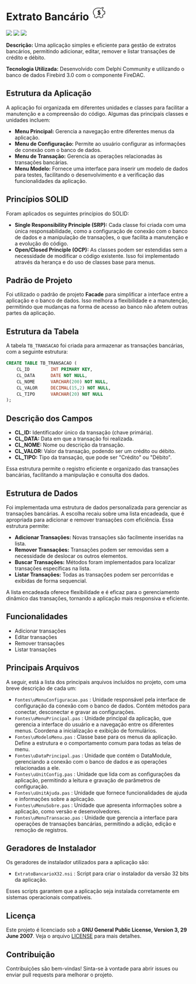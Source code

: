 # Extrato Bancário <img src="ExtratoBancario.png" alt="Logo" width="42" height="42">
[![](https://img.shields.io/badge/release-1.0.0-blue?style=flat-square&logoColor=white)](https://github.com/zrfisaac/ExtratoBancario/releases/download/v1.0.0/ExtratoBancario-1.0.0-x32.exe)
[![](https://img.shields.io/badge/windows-x32-darkgreen?style=flat-square&logoColor=white)](https://github.com/zrfisaac/ExtratoBancario/releases/download/v1.0.0/ExtratoBancario-1.0.0-x32.exe)
[![](https://img.shields.io/badge/fonte-zip-red?style=flat-square&logoColor=white)](https://github.com/zrfisaac/ExtratoBancario/archive/refs/tags/v0.0.3.zip)

**Descrição:**
Uma aplicação simples e eficiente para gestão de extratos bancários, permitindo adicionar, editar, remover e listar transações de crédito e débito.

**Tecnologia Utilizada:**
Desenvolvido com Delphi Community e utilizando o banco de dados Firebird 3.0 com o componente FireDAC.

## Estrutura da Aplicação
A aplicação foi organizada em diferentes unidades e classes para facilitar a manutenção e a compreensão do código. Algumas das principais classes e unidades incluem:

- **Menu Principal:** Gerencia a navegação entre diferentes menus da aplicação.
- **Menu de Configuração:** Permite ao usuário configurar as informações de conexão com o banco de dados.
- **Menu de Transação:** Gerencia as operações relacionadas às transações bancárias.
- **Menu Modelo:** Fornece uma interface para inserir um modelo de dados para testes, facilitando o desenvolvimento e a verificação das funcionalidades da aplicação.

## Princípios SOLID
Foram aplicados os seguintes princípios do SOLID:

- **Single Responsibility Principle (SRP):** Cada classe foi criada com uma única responsabilidade, como a configuração de conexão com o banco de dados e a manipulação de transações, o que facilita a manutenção e a evolução do código.
- **Open/Closed Principle (OCP):** As classes podem ser estendidas sem a necessidade de modificar o código existente. Isso foi implementado através da herança e do uso de classes base para menus.

## Padrão de Projeto

Foi utilizado o padrão de projeto **Facade** para simplificar a interface entre a aplicação e o banco de dados. Isso melhora a flexibilidade e a manutenção, permitindo que mudanças na forma de acesso ao banco não afetem outras partes da aplicação.

## Estrutura da Tabela

A tabela `TB_TRANSACAO` foi criada para armazenar as transações bancárias, com a seguinte estrutura:

```sql
CREATE TABLE TB_TRANSACAO (
    CL_ID        INT PRIMARY KEY,
    CL_DATA      DATE NOT NULL,
    CL_NOME      VARCHAR(200) NOT NULL,
    CL_VALOR     DECIMAL(15,2) NOT NULL,
    CL_TIPO      VARCHAR(20) NOT NULL
);
```

## Descrição dos Campos

- **CL_ID:** Identificador único da transação (chave primária).
- **CL_DATA:** Data em que a transação foi realizada.
- **CL_NOME:** Nome ou descrição da transação.
- **CL_VALOR:** Valor da transação, podendo ser um crédito ou débito.
- **CL_TIPO:** Tipo da transação, que pode ser "Crédito" ou "Débito".

Essa estrutura permite o registro eficiente e organizado das transações bancárias, facilitando a manipulação e consulta dos dados.

## Estrutura de Dados

Foi implementada uma estrutura de dados personalizada para gerenciar as transações bancárias. A escolha recaiu sobre uma lista encadeada, que é apropriada para adicionar e remover transações com eficiência. Essa estrutura permite:

- **Adicionar Transações:** Novas transações são facilmente inseridas na lista.
- **Remover Transações:** Transações podem ser removidas sem a necessidade de deslocar os outros elementos.
- **Buscar Transações:** Métodos foram implementados para localizar transações específicas na lista.
- **Listar Transações:** Todas as transações podem ser percorridas e exibidas de forma sequencial.

A lista encadeada oferece flexibilidade e é eficaz para o gerenciamento dinâmico das transações, tornando a aplicação mais responsiva e eficiente.

## Funcionalidades

- Adicionar transações
- Editar transações
- Remover transações
- Listar transações

## Principais Arquivos

A seguir, está a lista dos principais arquivos incluídos no projeto, com uma breve descrição de cada um:

- `Fontes\uMenuConfiguracao.pas` : Unidade responsável pela interface de configuração da conexão com o banco de dados. Contém métodos para conectar, desconectar e gravar as configurações.
- `Fontes\uMenuPrincipal.pas` : Unidade principal da aplicação, que gerencia a interface do usuário e a navegação entre os diferentes menus. Coordena a inicialização e exibição de formulários.
- `Fontes\uModeloMenu.pas` : Classe base para os menus da aplicação. Define a estrutura e o comportamento comum para todas as telas de menu.
- `Fontes\uDataPrincipal.pas` : Unidade que contém o DataModule, gerenciando a conexão com o banco de dados e as operações relacionadas a ele.
- `Fontes\uUnitConfig.pas` : Unidade que lida com as configurações da aplicação, permitindo a leitura e gravação de parâmetros de configuração.
- `Fontes\uUnitAjuda.pas` : Unidade que fornece funcionalidades de ajuda e informações sobre a aplicação.
- `Fontes\uMenuSobre.pas` : Unidade que apresenta informações sobre a aplicação, como versão e desenvolvedores.
- `Fontes\uMenuTransacao.pas` : Unidade que gerencia a interface para operações de transações bancárias, permitindo a adição, edição e remoção de registros.

## Geradores de Instalador

Os geradores de instalador utilizados para a aplicação são:

- `ExtratoBancarioX32.nsi` : Script para criar o instalador da versão 32 bits da aplicação.

Esses scripts garantem que a aplicação seja instalada corretamente em sistemas operacionais compatíveis.

## Licença

Este projeto é licenciado sob a **GNU General Public License, Version 3, 29 June 2007**. Veja o arquivo [LICENSE](LICENSE) para mais detalhes.

## Contribuição

Contribuições são bem-vindas! Sinta-se à vontade para abrir issues ou enviar pull requests para melhorar o projeto.

